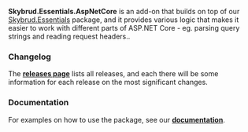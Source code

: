 **Skybrud.Essentials.AspNetCore** is an add-on that builds on top of our [Skybrud.Essentials]() package, and it provides various logic that makes it easier to work with different parts of ASP.NET Core - eg. parsing query strings and reading request headers..

### Changelog

The [**releases page**][Releases] lists all releases, and each there will be some information for each release on the most significant changes.

### Documentation

For examples on how to use the package, see our [**documentation**][Documentation].



[Documentation]: https://packages.limbo.works/9a556a40
[NuGetPackage]: https://github.com/skybrud/Skybrud.Essentials.AspNetCore
[GitHubRelease]: https://github.com/skybrud/Skybrud.Essentials.AspNetCore/releases/latest
[Releases]: https://github.com/skybrud/Skybrud.Essentials.AspNetCore/releases